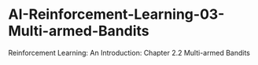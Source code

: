 # AI-Reinforcement-Learning-03-Multi-armed-Bandits
Reinforcement Learning: An Introduction: Chapter 2.2 Multi-armed Bandits
